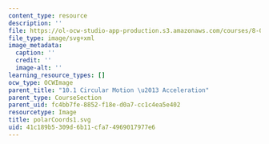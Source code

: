 ```yaml
---
content_type: resource
description: ''
file: https://ol-ocw-studio-app-production.s3.amazonaws.com/courses/8-01sc-classical-mechanics-fall-2016/41c189b5309d6b11cfa74969017977e6_polarCoords1.svg
file_type: image/svg+xml
image_metadata:
  caption: ''
  credit: ''
  image-alt: ''
learning_resource_types: []
ocw_type: OCWImage
parent_title: "10.1 Circular Motion \u2013 Acceleration"
parent_type: CourseSection
parent_uid: fc4bb7fe-8852-f18e-d0a7-cc1c4ea5e402
resourcetype: Image
title: polarCoords1.svg
uid: 41c189b5-309d-6b11-cfa7-4969017977e6
---
```

